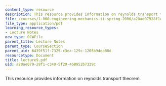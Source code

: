 ```yaml
---
content_type: resource
description: This resource provides information on reynolds transport theorem.
file: /courses/1-060-engineering-mechanics-ii-spring-2006/a20ae07928f1c3405f29468952b7329c_lecture9.pdf
file_type: application/pdf
learning_resource_types:
- Lecture Notes
ocw_type: OCWFile
parent_title: Lecture Notes
parent_type: CourseSection
parent_uid: 6439f51f-7325-c3ea-129c-1205b94ea80d
resourcetype: Document
title: lecture9.pdf
uid: a20ae079-28f1-c340-5f29-468952b7329c
---
```

This resource provides information on reynolds transport theorem.

